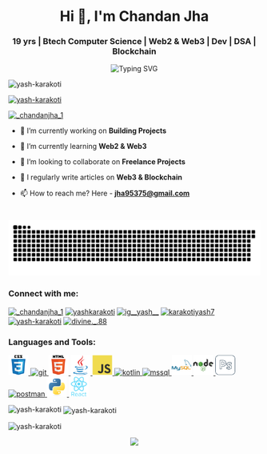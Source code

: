 <h1 align="center">Hi 👋, I'm Chandan Jha</h1>
<h3 align="center">19 yrs | Btech Computer Science | Web2 & Web3 | Dev | DSA | Blockchain</h3>
<p align="center">
  <img src="https://readme-typing-svg.herokuapp.com?font=Merienda&size=21&duration=3000&pause=800&color=5CE862&center=true&random=true&width=435&lines=Code+never+lies%2C+comment+sometimes+do;First%2C+solve+the+problem.+Then%2C+code.;It+works+on+my+machine.;Make+it+work%2C+make+it+right%2C+make+it+fast.;There+is+no+place+like+127.0.0.1.;Hello%2C+World!;Eat.+Sleep.+Code.+Repeat.;It%E2%80%99s+not+a+bug%2C+it%E2%80%99s+a+feature!;Code+more%2C+worry+less;Git+happens!" alt="Typing SVG" />
</p>
<p align="left"> <img src="https://komarev.com/ghpvc/?username=yash-karakoti&label=Profile%20views&color=0e75b6&style=flat" alt="yash-karakoti" /> </p>

<p align="left"> <a href="https://github.com/ryo-ma/github-profile-trophy"><img src="https://github-profile-trophy.vercel.app/?username=yash-karakoti" alt="yash-karakoti" /></a> </p>

<p align="left"> <a href="https://twitter.com/_chandanjha_1" target="blank"><img src="https://img.shields.io/twitter/follow/_chandanjha_1?logo=twitter&style=for-the-badge" alt="_chandanjha_1" /></a> </p>

- 🔭 I’m currently working on **Building Projects**

- 🌱 I’m currently learning **Web2 & Web3**

- 👯 I’m looking to collaborate on **Freelance Projects**

- 📝 I regularly write articles on **Web3 & Blockchain**

- 📫 How to reach me? Here - **jha95375@gmail.com**

###

<br clear="both">

<img src="https://github.com/Yash-Karakoti/Yash-Karakoti/blob/output/snake.svg" alt="Snake animation" />

###

<h3 align="left">Connect with me:</h3>
<p align="left">
<a href="https://twitter.com/_chandanjha_1" target="blank"><img align="center" src="https://raw.githubusercontent.com/rahuldkjain/github-profile-readme-generator/master/src/images/icons/Social/twitter.svg" alt="_chandanjha_1" height="30" width="40" /></a>
<a href="https://linkedin.com/in/yashkarakoti" target="blank"><img align="center" src="https://raw.githubusercontent.com/rahuldkjain/github-profile-readme-generator/master/src/images/icons/Social/linked-in-alt.svg" alt="yashkarakoti" height="30" width="40" /></a>
<a href="https://instagram.com/ig__yash__" target="blank"><img align="center" src="https://raw.githubusercontent.com/rahuldkjain/github-profile-readme-generator/master/src/images/icons/Social/instagram.svg" alt="ig__yash__" height="30" width="40" /></a>
<a href="https://www.hackerrank.com/karakotiyash7" target="blank"><img align="center" src="https://raw.githubusercontent.com/rahuldkjain/github-profile-readme-generator/master/src/images/icons/Social/hackerrank.svg" alt="karakotiyash7" height="30" width="40" /></a>
<a href="https://www.leetcode.com/yash-karakoti" target="blank"><img align="center" src="https://raw.githubusercontent.com/rahuldkjain/github-profile-readme-generator/master/src/images/icons/Social/leet-code.svg" alt="yash-karakoti" height="30" width="40" /></a>
<a href="https://discord.gg/divine._.88" target="blank"><img align="center" src="https://raw.githubusercontent.com/rahuldkjain/github-profile-readme-generator/master/src/images/icons/Social/discord.svg" alt="divine._.88" height="30" width="40" /></a>
</p>

<h3 align="left">Languages and Tools:</h3>
<p align="left"> <a href="https://www.w3schools.com/css/" target="_blank" rel="noreferrer"> <img src="https://raw.githubusercontent.com/devicons/devicon/master/icons/css3/css3-original-wordmark.svg" alt="css3" width="40" height="40"/> </a> <a href="https://git-scm.com/" target="_blank" rel="noreferrer"> <img src="https://www.vectorlogo.zone/logos/git-scm/git-scm-icon.svg" alt="git" width="40" height="40"/> </a> <a href="https://www.w3.org/html/" target="_blank" rel="noreferrer"> <img src="https://raw.githubusercontent.com/devicons/devicon/master/icons/html5/html5-original-wordmark.svg" alt="html5" width="40" height="40"/> </a> <a href="https://www.java.com" target="_blank" rel="noreferrer"> <img src="https://raw.githubusercontent.com/devicons/devicon/master/icons/java/java-original.svg" alt="java" width="40" height="40"/> </a> <a href="https://developer.mozilla.org/en-US/docs/Web/JavaScript" target="_blank" rel="noreferrer"> <img src="https://raw.githubusercontent.com/devicons/devicon/master/icons/javascript/javascript-original.svg" alt="javascript" width="40" height="40"/> </a> <a href="https://kotlinlang.org" target="_blank" rel="noreferrer"> <img src="https://www.vectorlogo.zone/logos/kotlinlang/kotlinlang-icon.svg" alt="kotlin" width="40" height="40"/> </a> <a href="https://www.microsoft.com/en-us/sql-server" target="_blank" rel="noreferrer"> <img src="https://www.svgrepo.com/show/303229/microsoft-sql-server-logo.svg" alt="mssql" width="40" height="40"/> </a> <a href="https://www.mysql.com/" target="_blank" rel="noreferrer"> <img src="https://raw.githubusercontent.com/devicons/devicon/master/icons/mysql/mysql-original-wordmark.svg" alt="mysql" width="40" height="40"/> </a> <a href="https://nodejs.org" target="_blank" rel="noreferrer"> <img src="https://raw.githubusercontent.com/devicons/devicon/master/icons/nodejs/nodejs-original-wordmark.svg" alt="nodejs" width="40" height="40"/> </a> <a href="https://www.photoshop.com/en" target="_blank" rel="noreferrer"> <img src="https://raw.githubusercontent.com/devicons/devicon/master/icons/photoshop/photoshop-line.svg" alt="photoshop" width="40" height="40"/> </a> <a href="https://postman.com" target="_blank" rel="noreferrer"> <img src="https://www.vectorlogo.zone/logos/getpostman/getpostman-icon.svg" alt="postman" width="40" height="40"/> </a> <a href="https://www.python.org" target="_blank" rel="noreferrer"> <img src="https://raw.githubusercontent.com/devicons/devicon/master/icons/python/python-original.svg" alt="python" width="40" height="40"/> </a> <a href="https://reactjs.org/" target="_blank" rel="noreferrer"> <img src="https://raw.githubusercontent.com/devicons/devicon/master/icons/react/react-original-wordmark.svg" alt="react" width="40" height="40"/> </a> </p>

<p><img align="left" src="https://github-readme-stats.vercel.app/api/top-langs?username=yash-karakoti&show_icons=true&locale=en&layout=compact" alt="yash-karakoti" /></p>

<p>&nbsp;<img align="center" src="https://github-readme-stats.vercel.app/api?username=yash-karakoti&show_icons=true&locale=en" alt="yash-karakoti" /></p>

<p><img align="center" src="https://github-readme-streak-stats.herokuapp.com/?user=yash-karakoti&" alt="yash-karakoti" /></p>
<p align = center>
<img src = "https://readme-typing-svg.herokuapp.com?font=Merienda&size=21&duration=3000&pause=800&color=5CE862&center=true&random=true&width=435&lines=Thanks+for+showing+up+here!"/>